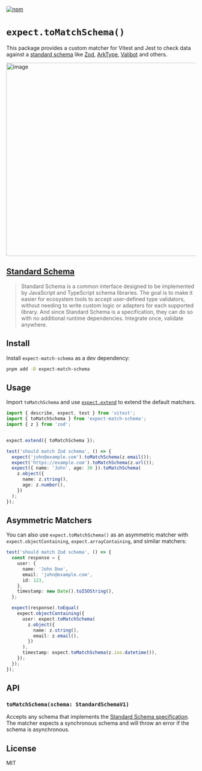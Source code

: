 [![npm](https://img.shields.io/npm/dt/expect-match-schema?label=expect-match-schema)](https://www.npmjs.com/package/expect-match-schema)

# `expect.toMatchSchema()`

This package provides a custom matcher for Vitest and Jest to check data against a [standard schema](https://github.com/standard-schema/standard-schema) like [Zod](https://zod.dev/), [ArkType](https://arktype.io/), [Valibot](https://valibot.dev/) and others.

<img width="1023" height="514" alt="image" src="https://github.com/user-attachments/assets/233729ac-3505-469c-8541-e66cd94adf58" />


## [Standard Schema](https://github.com/standard-schema/standard-schema)

> Standard Schema is a common interface designed to be implemented by JavaScript and TypeScript schema libraries.
> The goal is to make it easier for ecosystem tools to accept user-defined type validators, without needing to write custom logic or adapters for each supported library. And since Standard Schema is a specification, they can do so with no additional runtime dependencies. Integrate once, validate anywhere.

## Install 

Install `expect-match-schema` as a dev dependency:

```bash
pnpm add -D expect-match-schema
```

## Usage

Import `toMatchSchema` and use [`expect.extend`](https://vitest.dev/api/expect.html#expect-extend) to extend the default matchers.

```ts
import { describe, expect, test } from 'vitest';
import { toMatchSchema } from 'expect-match-schema';
import { z } from 'zod';


expect.extend({ toMatchSchema });

test('should match Zod schema', () => {
  expect('john@example.com').toMatchSchema(z.email());
  expect('https://example.com').toMatchSchema(z.url());
  expect({ name: 'John', age: 30 }).toMatchSchema(
    z.object({
      name: z.string(),
      age: z.number(),
    })
  );
});
```

## Asymmetric Matchers

You can also use `expect.toMatchSchema()` as an asymmetric matcher with `expect.objectContaining`, `expect.arrayContaining`, and similar matchers:

```ts
test('should match Zod schema', () => {
  const response = {
    user: {
      name: 'John Doe',
      email: 'john@example.com',
      id: 123,
    },
    timestamp: new Date().toISOString(),
  };

  expect(response).toEqual(
    expect.objectContaining({
      user: expect.toMatchSchema(
        z.object({
          name: z.string(),
          email: z.email(),
        })
      ),
      timestamp: expect.toMatchSchema(z.iso.datetime()),
    });
  });
});
```

## API

### `toMatchSchema(schema: StandardSchemaV1)`

Accepts any schema that implements the [Standard Schema specification](https://github.com/standard-schema/standard-schema?tab=readme-ov-file#what-schema-libraries-implement-the-spec). The matcher expects a synchronous schema and will throw an error if the schema is asynchronous.

## License

MIT
